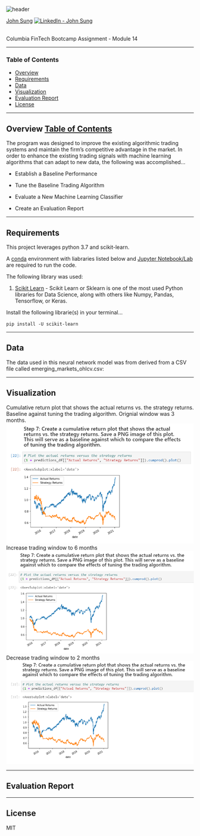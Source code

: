![header](https://capsule-render.vercel.app/api?type=waving&color=gradient&width=1000&height=200&section=header&text=Machine%20Learning%20Training%20Bot&fontSize=30&fontColor=black)

<!-- header is made with: https://github.com/kyechan99/capsule-render -->

[John Sung](https://linkedin.com/in/john-sung-3675569) [<img src="https://cdn2.auth0.com/docs/media/connections/linkedin.png" alt="LinkedIn -  John Sung" width=15/>](https://linkedin.com/in/john-sung-3675569/)

                                                             
<br>
Columbia FinTech Bootcamp Assignment - Module 14

---

### Table of Contents

* [Overview](#overview)
* [Requirements](#requirements)
* [Data](#data)
* [Visualization](#visualization)
* [Evaluation Report](#evaluation-report)
* [License](#license)

---

## Overview [Table of Contents](#table-of-contents)


The program was designed to improve the existing algorithmic trading systems and maintain the firm’s competitive advantage in the market. In order to enhance the existing trading signals with machine learning algorithms that can adapt to new data, the following was accomplished...

* Establish a Baseline Performance

* Tune the Baseline Trading Algorithm

* Evaluate a New Machine Learning Classifier

* Create an Evaluation Report

---

## Requirements

This project leverages python 3.7 and scikit-learn.

A [conda](https://docs.conda.io/en/latest/) environment with liabraries listed below and [Jupyter Notebook/Lab](https://jupyter.org/) are required to run the code.

The following library was used:

1. [Scikit Learn](https://scikit-learn.org/stable/index.html) - Scikit Learn or Sklearn is one of the most used Python libraries for Data Science, along with others like Numpy, Pandas, Tensorflow, or Keras.


Install the following librarie(s) in your terminal...

    pip install -U scikit-learn

---

## Data

The data used in this neural network model was from derived from a CSV file called emerging_markets_ohlcv.csv:

---

## Visualization

Cumulative return plot that shows the actual returns vs. the strategy returns. Baseline against tuning the trading algorithm. Orignial window was 3 months.
![cumulative_return_plot_3_mo](Images/cum_ret_plot_act_strat_ret_3_mo.PNG)
Increase trading window to 6 months
![cumulative_return_plot_6_mo](Images/cum_ret_plot_act_strat_ret_6_mo.PNG) 
Decrease trading window to 2 months
![cumulative_return_plot_2_mo](Images/cum_ret_plot_act_strat_ret_2_mo.PNG)


---

## Evaluation Report

---

## License

MIT

